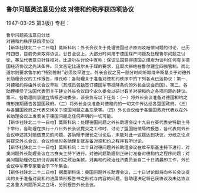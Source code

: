 ### 鲁尔问题英法意见分歧  对德和约秩序获四项协议

1947-03-25
第3版()
专栏：

    鲁尔问题英法意见分歧
    对德和约秩序获四项协议
    【新华社陕北二十二日电】莫斯科讯：外长会议关于处理德国经济原则及赔偿问题的讨论，已历时四日，目前仍未取得协议。廿日会议上，大部分时间用于德国煤产问题及处理鲁尔问题之讨论，英法代表意见针锋相对。比道尔在讨论中宣称：保证法国获得德国之煤炭为谈判任何有关德国经济协议之先决条件。贝文否定比道尔关于煤的要求，且屡次拒绝在鲁尔建立四强管制。而比道尔则要求鲁尔的“特别管制”必须及早建立。外长会议之另一部分时间听取维辛斯基关于对德外长助理会议的工作报告，维氏称：各助理关于准备对德和约秩序中的下列各点已达协议：第一、对德和约将由外长会议草拟（其成员包括签订德国军事投降条约的外长会议会员国）。第二、各助理接受了法国代表团关于建立外长会议四个永久委会以研讨有关对德和约之各项问题的建议。第三、各助理同意建立情报咨询委会，该会负有以下任务：（一）将外长会议准备对德国和约之情形按期通告各盟国政府。（二）将外长会议准备对德和约的一切文件传达给各盟国政府。（三）与各盟国政府之代表交换关于德国问题之备忘录等。（四）外长会议给予各盟国政府代表以在外长助理会议上发表关于德国问题之任何声明的一切可能。
    【新华社陕北二十一日电】莫斯科讯：处理德国问题之外长助理会议十九日在英代表史特朗主持下举行，各助理在执行十八日外长会议提交之工作时，讨论了盟国赔偿局的报告，各代表向外长会议申述其对赔偿意见的问题，各助理于漫长之讨论后，未能对此一议题达到决议，分歧之论点将提交外长会议，会议终结时各助理复就准备对德和约之程序有所讨论。
    【新华社陕北二十一日电】莫斯科讯：二十日对德问题外长助理会议在维辛斯基主持下进行，对奥问题外长助理会议在古赛夫主持下进行。对德问题助理刻正研讨准备对德和约之程序问题；对奥问题助理仍在研讨对奥和约之政治条款，对奥和约政治经济委员会自二十日清晨即工作，外长会议中军事专家委会于下午集会。
    【新华社陕北二十二日电】据莫斯科讯：奥国问题外长助理会议，二十日讨论即将向外长会议提出的关于准备对奥和约进展情形报告书之形式与内容的问题，各助理决定将已获协议及未达协议之各重大问题所采之立场，分别报告外长会议。
